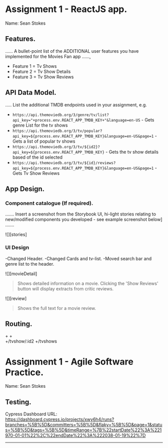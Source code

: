 # Assignment 1 - ReactJS app.

Name: Sean Stokes

## Features.

...... A bullet-point list of the ADDITIONAL user features you have implemented for the  Movies Fan app ......,
 
 + Feature 1 = Tv Shows
 + Feature 2 = Tv Show Details
 + Feature 3 = Tv Show Reviews


## API Data Model.

..... List the additional TMDB endpoints used in your assignment, e.g.

+  `https://api.themoviedb.org/3/genre/tv/list?api_key="+process.env.REACT_APP_TMDB_KEY+"&language=en-US` -          Gets genre List for the tv shows
+  `https://api.themoviedb.org/3/tv/popular?api_key=${process.env.REACT_APP_TMDB_KEY}&language=en-US&page=1` -       Gets a list of popular tv shows
+  `https://api.themoviedb.org/3/tv/${id2}?api_key=${process.env.REACT_APP_TMDB_KEY}` - 			     Gets the tv show details based of the id selected
+  `https://api.themoviedb.org/3/tv/${id}/reviews?api_key=${process.env.REACT_APP_TMDB_KEY}&language=en-US&page=1` - Gets Tv Show Reviews
## App Design.

### Component catalogue (If required).

....... Insert a screenshot from the Storybook UI, hi-light stories relating to new/modified components you developed - see example screenshot below] .......

![][stories]

### UI Design

-Changed Header. 
-Changed Cards and tv-list.
-Moved search bar and genre list to the header.

![][movieDetail]
>Shows detailed information on a movie. Clicking the 'Show Reviews' button will display extracts from critic reviews.

![][review]
>Shows the full text for a movie review. 

## Routing.
+<TvGenresContextProvider> 
+<TvContextProvider>       
+/tvshow/:id2
+/tvshows




# Assignment 1 - Agile Software Practice.

Name: Sean Stokes


## Testing.

Cypress Dashboard URL: https://dashboard.cypress.io/projects/xwy6h4/runs?branches=%5B%5D&committers=%5B%5D&flaky=%5B%5D&page=1&status=%5B%5D&tags=%5B%5D&timeRange=%7B%22startDate%22%3A%221970-01-01%22%2C%22endDate%22%3A%222038-01-19%22%7D






---------------------------------

